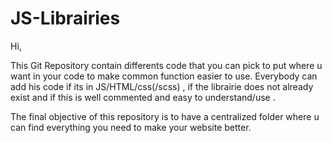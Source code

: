 # JS-Librairies

Hi,

This Git Repository contain differents code that you can pick to put where u want in your code to make common function easier to use.
Everybody can add his code if its in JS/HTML/css(/scss) , if the librairie does not already exist and if this is well commented and easy to understand/use .

The final objective of this repository is to have a centralized folder where u can find everything you need to make your website better.

